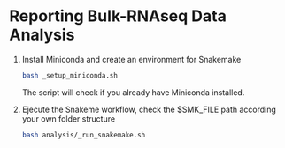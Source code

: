 # Reporting Bulk-RNAseq Data Analysis

1. Install Miniconda and create an environment for Snakemake

    ```bash
    bash _setup_miniconda.sh
    ```

    The script will check if you already have Miniconda installed.

2. Ejecute the Snakeme workflow, check the $SMK_FILE path according your own folder structure

    ```bash
    bash analysis/_run_snakemake.sh
    ```
